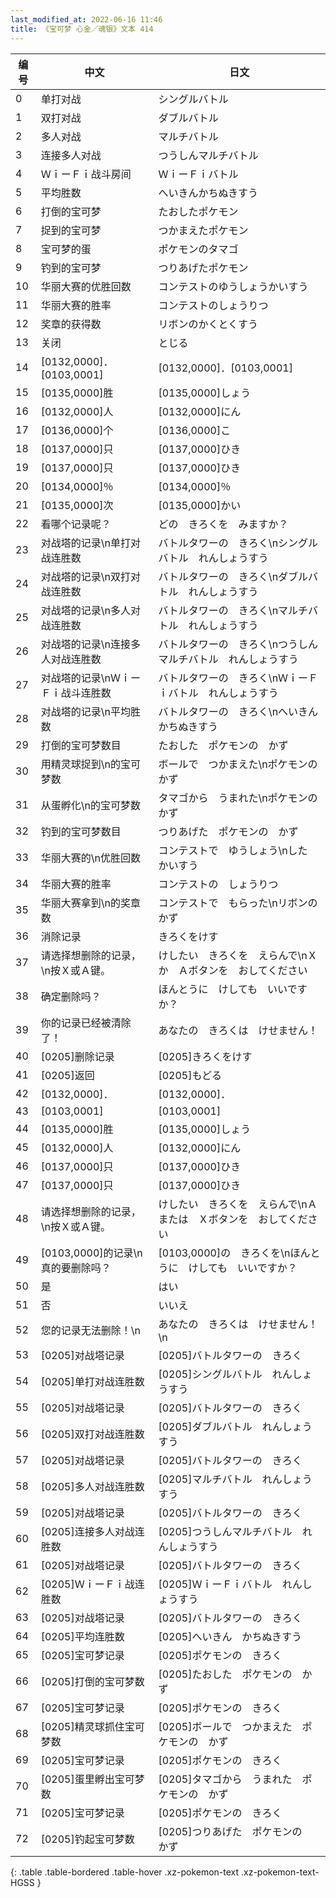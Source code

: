 ```yaml
---
last_modified_at: 2022-06-16 11:46
title: 《宝可梦 心金／魂银》文本 414
---
```

| 编号 | 中文 | 日文 |
| ---- | ---- | ---- |
| 0 | 单打对战 | シングルバトル |
| 1 | 双打对战 | ダブルバトル |
| 2 | 多人对战 | マルチバトル |
| 3 | 连接多人对战 | つうしんマルチバトル |
| 4 | ＷｉーＦｉ战斗房间 | ＷｉーＦｉバトル |
| 5 | 平均胜数 | へいきんかちぬきすう |
| 6 | 打倒的宝可梦 | たおしたポケモン |
| 7 | 捉到的宝可梦 | つかまえたポケモン |
| 8 | 宝可梦的蛋 | ポケモンのタマゴ |
| 9 | 钓到的宝可梦 | つりあげたポケモン |
| 10 | 华丽大赛的优胜回数 | コンテストのゆうしょうかいすう |
| 11 | 华丽大赛的胜率 | コンテストのしょうりつ |
| 12 | 奖章的获得数 | リボンのかくとくすう |
| 13 | 关闭 | とじる |
| 14 | [0132,0000]．[0103,0001] | [0132,0000]．[0103,0001] |
| 15 | [0135,0000]胜 | [0135,0000]しょう |
| 16 | [0132,0000]人 | [0132,0000]にん |
| 17 | [0136,0000]个 | [0136,0000]こ |
| 18 | [0137,0000]只 | [0137,0000]ひき |
| 19 | [0137,0000]只 | [0137,0000]ひき |
| 20 | [0134,0000]％ | [0134,0000]％ |
| 21 | [0135,0000]次 | [0135,0000]かい |
| 22 | 看哪个记录呢？ | どの　きろくを　みますか？ |
| 23 | 对战塔的记录\n单打对战连胜数 | バトルタワーの　きろく\nシングルバトル　れんしょうすう |
| 24 | 对战塔的记录\n双打对战连胜数 | バトルタワーの　きろく\nダブルバトル　れんしょうすう |
| 25 | 对战塔的记录\n多人对战连胜数 | バトルタワーの　きろく\nマルチバトル　れんしょうすう |
| 26 | 对战塔的记录\n连接多人对战连胜数 | バトルタワーの　きろく\nつうしんマルチバトル　れんしょうすう |
| 27 | 对战塔的记录\nＷｉーＦｉ战斗连胜数 | バトルタワーの　きろく\nＷｉーＦｉバトル　れんしょうすう |
| 28 | 对战塔的记录\n平均胜数 | バトルタワーの　きろく\nへいきん　かちぬきすう |
| 29 | 打倒的宝可梦数目 | たおした　ポケモンの　かず |
| 30 | 用精灵球捉到\n的宝可梦数 | ボールで　つかまえた\nポケモンの　かず |
| 31 | 从蛋孵化\n的宝可梦数 | タマゴから　うまれた\nポケモンの　かず |
| 32 | 钓到的宝可梦数目 | つりあげた　ポケモンの　かず |
| 33 | 华丽大赛的\n优胜回数 | コンテストで　ゆうしょう\nした　かいすう |
| 34 | 华丽大赛的胜率 | コンテストの　しょうりつ |
| 35 | 华丽大赛拿到\n的奖章数 | コンテストで　もらった\nリボンの　かず |
| 36 | 消除记录 | きろくをけす |
| 37 | 请选择想删除的记录，\n按Ｘ或Ａ键。 | けしたい　きろくを　えらんで\nＸか　Ａボタンを　おしてください |
| 38 | 确定删除吗？ | ほんとうに　けしても　いいですか？ |
| 39 | 你的记录已经被清除了！ | あなたの　きろくは　けせません！ |
| 40 | [0205]删除记录 | [0205]きろくをけす |
| 41 | [0205]返回 | [0205]もどる |
| 42 | [0132,0000]． | [0132,0000]． |
| 43 | [0103,0001] | [0103,0001] |
| 44 | [0135,0000]胜 | [0135,0000]しょう |
| 45 | [0132,0000]人 | [0132,0000]にん |
| 46 | [0137,0000]只 | [0137,0000]ひき |
| 47 | [0137,0000]只 | [0137,0000]ひき |
| 48 | 请选择想删除的记录，\n按Ｘ或Ａ键。 | けしたい　きろくを　えらんで\nＡまたは　Ｘボタンを　おしてください |
| 49 | [0103,0000]的记录\n真的要删除吗？ | [0103,0000]の　きろくを\nほんとうに　けしても　いいですか？ |
| 50 | 是 | はい |
| 51 | 否 | いいえ |
| 52 | 您的记录无法删除！\n | あなたの　きろくは　けせません！\n |
| 53 | [0205]对战塔记录 | [0205]バトルタワーの　きろく |
| 54 | [0205]单打对战连胜数 | [0205]シングルバトル　れんしょうすう |
| 55 | [0205]对战塔记录 | [0205]バトルタワーの　きろく |
| 56 | [0205]双打对战连胜数 | [0205]ダブルバトル　れんしょうすう |
| 57 | [0205]对战塔记录 | [0205]バトルタワーの　きろく |
| 58 | [0205]多人对战连胜数 | [0205]マルチバトル　れんしょうすう |
| 59 | [0205]对战塔记录 | [0205]バトルタワーの　きろく |
| 60 | [0205]连接多人对战连胜数 | [0205]つうしんマルチバトル　れんしょうすう |
| 61 | [0205]对战塔记录 | [0205]バトルタワーの　きろく |
| 62 | [0205]ＷｉーＦｉ战连胜数 | [0205]ＷｉーＦｉバトル　れんしょうすう |
| 63 | [0205]对战塔记录 | [0205]バトルタワーの　きろく |
| 64 | [0205]平均连胜数 | [0205]へいきん　かちぬきすう |
| 65 | [0205]宝可梦记录 | [0205]ポケモンの　きろく |
| 66 | [0205]打倒的宝可梦数 | [0205]たおした　ポケモンの　かず |
| 67 | [0205]宝可梦记录 | [0205]ポケモンの　きろく |
| 68 | [0205]精灵球抓住宝可梦数 | [0205]ボールで　つかまえた　ポケモンの　かず |
| 69 | [0205]宝可梦记录 | [0205]ポケモンの　きろく |
| 70 | [0205]蛋里孵出宝可梦数 | [0205]タマゴから　うまれた　ポケモンの　かず |
| 71 | [0205]宝可梦记录 | [0205]ポケモンの　きろく |
| 72 | [0205]钓起宝可梦数 | [0205]つりあげた　ポケモンの　かず |
{: .table .table-bordered .table-hover .xz-pokemon-text .xz-pokemon-text-HGSS }